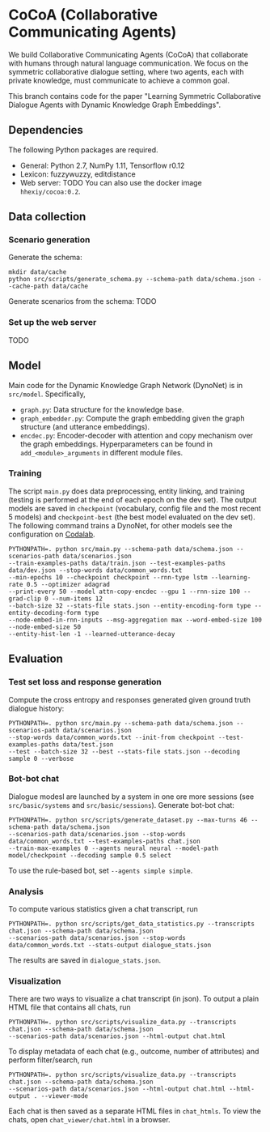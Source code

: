# CoCoA (Collaborative Communicating Agents)                                                    
We build Collaborative Communicating Agents (CoCoA) that collaborate with humans through natural language communication. We focus on the symmetric collaborative dialogue setting, where two agents, each with private knowledge, must communicate to achieve a common goal.

This branch contains code for the paper "Learning Symmetric Collaborative Dialogue Agents with Dynamic Knowledge Graph Embeddings".

## Dependencies
The following Python packages are required.
- General: Python 2.7, NumPy 1.11, Tensorflow r0.12
- Lexicon: fuzzywuzzy, editdistance
- Web server: TODO
You can also use the docker image `hhexiy/cocoa:0.2`.

## Data collection
### Scenario generation
Generate the schema:
```
mkdir data/cache
python src/scripts/generate_schema.py --schema-path data/schema.json --cache-path data/cache
```
Generate scenarios from the schema:
TODO

### Set up the web server
TODO

## Model
Main code for the Dynamic Knowledge Graph Network (DynoNet) is in `src/model`. Specifically,
- `graph.py`: Data structure for the knowledge base.
- `graph_embedder.py`: Compute the graph embedding given the graph structure (and utterance embeddings).
- `encdec.py`: Encoder-decoder with attention and copy mechanism over the graph embeddings.
Hyperparameters can be found in `add_<module>_arguments` in different module files.

### Training
The script `main.py` does data preprocessing, entity linking, and training (testing is performed at the end of each epoch on the dev set).
The output models are saved in `checkpoint` (vocabulary, config file and the most recent 5 models) and `checkpoint-best` (the best model evaluated on the dev set). 
The following command trains a DynoNet, for other models see the configuration on [Codalab](https://worksheets.codalab.org/worksheets/0xc757f29f5c794e5eb7bfa8ca9c945573/).
```
PYTHONPATH=. python src/main.py --schema-path data/schema.json --scenarios-path data/scenarios.json
--train-examples-paths data/train.json --test-examples-paths data/dev.json --stop-words data/common_words.txt
--min-epochs 10 --checkpoint checkpoint --rnn-type lstm --learning-rate 0.5 --optimizer adagrad
--print-every 50 --model attn-copy-encdec --gpu 1 --rnn-size 100 --grad-clip 0 --num-items 12
--batch-size 32 --stats-file stats.json --entity-encoding-form type --entity-decoding-form type
--node-embed-in-rnn-inputs --msg-aggregation max --word-embed-size 100 --node-embed-size 50
--entity-hist-len -1 --learned-utterance-decay
```

## Evaluation
### Test set loss and response generation
Compute the cross entropy and responses generated given ground truth dialogue history:
```
PYTHONPATH=. python src/main.py --schema-path data/schema.json --scenarios-path data/scenarios.json
--stop-words data/common_words.txt --init-from checkpoint --test-examples-paths data/test.json
--test --batch-size 32 --best --stats-file stats.json --decoding sample 0 --verbose
```

### Bot-bot chat
Dialogue modesl are launched by a system in one ore more sessions (see `src/basic/systems` and `src/basic/sessions`).
Generate bot-bot chat:
```
PYTHONPATH=. python src/scripts/generate_dataset.py --max-turns 46 --schema-path data/schema.json
--scenarios-path data/scenarios.json --stop-words data/common_words.txt --test-examples-paths chat.json
--train-max-examples 0 --agents neural neural --model-path model/checkpoint --decoding sample 0.5 select
```
To use the rule-based bot, set `--agents simple simple`.

### Analysis
To compute various statistics given a chat transcript, run
```
PYTHONPATH=. python src/scripts/get_data_statistics.py --transcripts chat.json --schema-path data/schema.json
--scenarios-path data/scenarios.json --stop-words data/common_words.txt --stats-output dialogue_stats.json
```
The results are saved in `dialogue_stats.json`.

### Visualization
There are two ways to visualize a chat transcript (in json).
To output a plain HTML file that contains all chats, run
```
PYTHONPATH=. python src/scripts/visualize_data.py --transcripts chat.json --schema-path data/schema.json
--scenarios-path data/scenarios.json --html-output chat.html
```
To display metadata of each chat (e.g., outcome, number of attributes) and perform filter/search, run
```
PYTHONPATH=. python src/scripts/visualize_data.py --transcripts chat.json --schema-path data/schema.json
--scenarios-path data/scenarios.json --html-output chat.html --html-output . --viewer-mode
```
Each chat is then saved as a separate HTML files in `chat_htmls`. To view the chats, open `chat_viewer/chat.html` in a browser.










